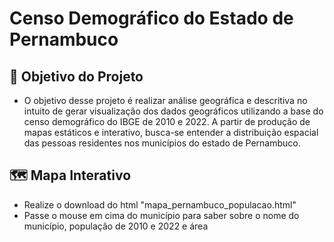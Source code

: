 # Censo Demográfico do Estado de Pernambuco

## 📖 Objetivo do Projeto

* O objetivo desse projeto é realizar análise geográfica e descritiva no intuito de gerar visualização dos dados geográficos utilizando a base do censo demográfico do IBGE de 2010 e 2022. A partir de produção de mapas estáticos e interativo, busca-se entender a distribuição espacial das pessoas residentes nos municípios do estado de Pernambuco.

## 🗺 Mapa Interativo

* Realize o download do html "mapa_pernambuco_populacao.html"
* Passe o mouse em cima do município para saber sobre o nome do município, população de 2010 e 2022 e área
